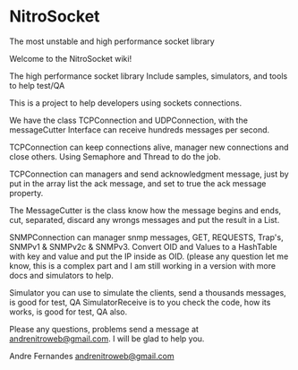 # NitroSocket
The most unstable and high performance socket library

Welcome to the NitroSocket wiki!

The high performance socket library Include samples, simulators, and tools to help test/QA

This is a project to help developers using sockets connections.

We have the class TCPConnection and UDPConnection, with the messageCutter Interface can receive hundreds messages per second.

TCPConnection can keep connections alive, manager new connections and close others. Using Semaphore and Thread to do the job.

TCPConnection can managers and send acknowledgment message, just by put in the array list the ack message, and set to true the ack message property.

The MessageCutter is the class know how the message begins and ends, cut, separated, discard any wrongs messages and put the result in a List.

SNMPConnection can manager snmp messages, GET, REQUESTS, Trap's, SNMPv1 & SNMPv2c & SNMPv3. Convert OID and Values to a HashTable with key and value and put the IP inside as OID. (please any question let me know, this is a complex part and I am still working in a version with more docs and simulators to help.

Simulator you can use to simulate the clients, send a thousands messages, is good for test, QA SimulatorReceive is to you check the code, how its works, is good for test, QA also.

Please any questions, problems send a message at andrenitroweb@gmail.com. I will be glad to help you.

Andre Fernandes andrenitroweb@gmail.com
